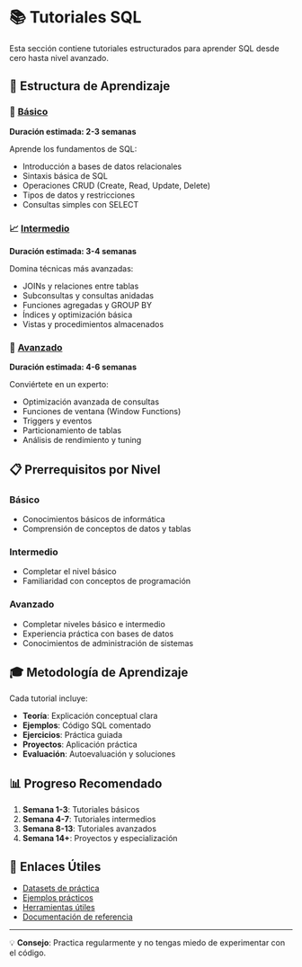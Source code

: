 # 📚 Tutoriales SQL

Esta sección contiene tutoriales estructurados para aprender SQL desde cero hasta nivel avanzado.

## 🎯 Estructura de Aprendizaje

### 📖 [Básico](./basico/)
**Duración estimada: 2-3 semanas**

Aprende los fundamentos de SQL:
- Introducción a bases de datos relacionales
- Sintaxis básica de SQL
- Operaciones CRUD (Create, Read, Update, Delete)
- Tipos de datos y restricciones
- Consultas simples con SELECT

### 📈 [Intermedio](./intermedio/)
**Duración estimada: 3-4 semanas**

Domina técnicas más avanzadas:
- JOINs y relaciones entre tablas
- Subconsultas y consultas anidadas
- Funciones agregadas y GROUP BY
- Índices y optimización básica
- Vistas y procedimientos almacenados

### 🚀 [Avanzado](./avanzado/)
**Duración estimada: 4-6 semanas**

Conviértete en un experto:
- Optimización avanzada de consultas
- Funciones de ventana (Window Functions)
- Triggers y eventos
- Particionamiento de tablas
- Análisis de rendimiento y tuning

## 📋 Prerrequisitos por Nivel

### Básico
- Conocimientos básicos de informática
- Comprensión de conceptos de datos y tablas

### Intermedio
- Completar el nivel básico
- Familiaridad con conceptos de programación

### Avanzado
- Completar niveles básico e intermedio
- Experiencia práctica con bases de datos
- Conocimientos de administración de sistemas

## 🎓 Metodología de Aprendizaje

Cada tutorial incluye:
- **Teoría**: Explicación conceptual clara
- **Ejemplos**: Código SQL comentado
- **Ejercicios**: Práctica guiada
- **Proyectos**: Aplicación práctica
- **Evaluación**: Autoevaluación y soluciones

## 📊 Progreso Recomendado

1. **Semana 1-3**: Tutoriales básicos
2. **Semana 4-7**: Tutoriales intermedios
3. **Semana 8-13**: Tutoriales avanzados
4. **Semana 14+**: Proyectos y especialización

## 🔗 Enlaces Útiles

- [Datasets de práctica](../recursos/datasets/)
- [Ejemplos prácticos](../ejemplos/)
- [Herramientas útiles](../herramientas/)
- [Documentación de referencia](../recursos/documentacion/)

---

💡 **Consejo**: Practica regularmente y no tengas miedo de experimentar con el código.

